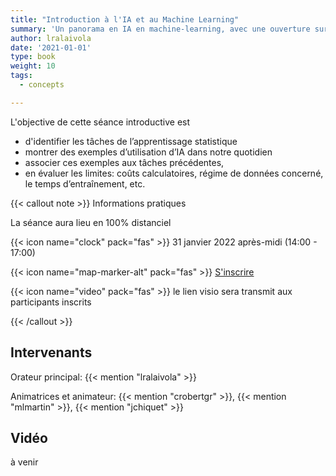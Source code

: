 ```yaml
---
title: "Introduction à l'IA et au Machine Learning"
summary: 'Un panorama en IA en machine-learning, avec une ouverture sur le sciences du vivant'
author: lralaivola
date: '2021-01-01'
type: book
weight: 10
tags:
  - concepts

---
```


L'objective de cette séance introductive est

- d'identifier les tâches de l’apprentissage statistique
- montrer des exemples d’utilisation d’IA dans notre quotidien
- associer ces exemples aux tâches précédentes, 
- en évaluer  les  limites: coûts  calculatoires,  régime de  données
  concerné, le temps d’entraînement, etc.

{{< callout note >}}
Informations pratiques

La séance aura lieu en 100% distanciel

{{< icon name="clock" pack="fas" >}} 31 janvier 2022 après-midi (14:00 - 17:00)

{{< icon name="map-marker-alt" pack="fas" >}} <a href="https://app.livestorm.co/inrae/lia-en-sciences-du-vivant-seance-0-introduction-a-lia-et-au-machine-learning?type=detailed">S'inscrire</a>

{{< icon name="video" pack="fas" >}} le lien visio sera transmit aux participants inscrits


{{< /callout >}}


## Intervenants

Orateur principal: {{< mention "lralaivola" >}}

Animatrices et animateur: {{< mention "crobertgr" >}}, {{<
mention "mlmartin" >}}, {{< mention "jchiquet" >}}

## Vidéo

à venir

<!-- {{< youtube rfscVS0vtbw >}} -->

<!-- 
## Quiz, discussion

{{< spoiler text="Quelle est la différence entre Machine Learning et Deep Learning?" >}}

On en parle
{{< /spoiler >}}

{{< spoiler text="Is Python case-sensitive?" >}}
Yes
{{< /spoiler >}}
-->

